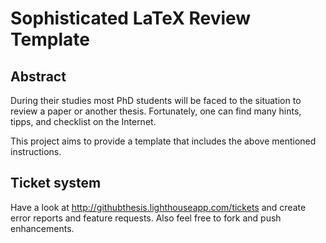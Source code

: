Sophisticated LaTeX Review Template
===================================

Abstract
--------

During their studies most PhD students will be faced to the situation to
review a paper or another thesis. Fortunately, one can find many hints,
tipps, and checklist on the Internet.

This project aims to provide a template that includes the above mentioned
instructions.

Ticket system
-------------
Have a look at http://githubthesis.lighthouseapp.com/tickets and
create error reports and feature requests. Also feel free to fork and
push enhancements.
